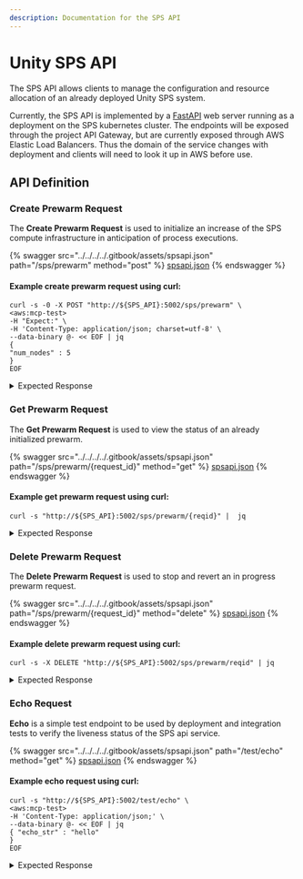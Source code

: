 ```yaml
---
description: Documentation for the SPS API
---
```


# Unity SPS API

The SPS API allows clients to manage the configuration and resource allocation of an already deployed Unity SPS system.

Currently, the SPS API is implemented by a [FastAPI](https://fastapi.tiangolo.com/) web server running as a deployment on the SPS kubernetes cluster. The endpoints will be exposed through the project API Gateway, but are currently exposed through AWS Elastic Load Balancers. Thus the domain of the service changes with deployment and clients will need to look it up in AWS before use.

## API Definition

### Create Prewarm Request

The **Create Prewarm Request** is used to initialize an increase of the SPS compute infrastructure in anticipation of process executions.

{% swagger src="../../../../.gitbook/assets/spsapi.json" path="/sps/prewarm" method="post" %}
[spsapi.json](../../../../.gitbook/assets/spsapi.json)
{% endswagger %}

#### &#x20;Example create prewarm request using curl:

```
curl -s -0 -X POST "http://${SPS_API}:5002/sps/prewarm" \                                                                                                                                                                                                              <aws:mcp-test>
-H "Expect:" \
-H 'Content-Type: application/json; charset=utf-8' \
--data-binary @- << EOF | jq
{ 
"num_nodes" : 5     
}
EOF
```

<details>

<summary>Expected Response</summary>

```
{
  "success": true,
  "message": "Prewarm is not implemented, this request has no effect.",
  "request_id": "5"
}
```

</details>

### Get Prewarm Request

The **Get Prewarm Request** is used to view the status of an already initialized prewarm.

{% swagger src="../../../../.gitbook/assets/spsapi.json" path="/sps/prewarm/{request_id}" method="get" %}
[spsapi.json](../../../../.gitbook/assets/spsapi.json)
{% endswagger %}

#### Example get prewarm request using curl:

```
curl -s "http://${SPS_API}:5002/sps/prewarm/{reqid}" |  jq 
```

<details>

<summary>Expected Response</summary>

```
{
  "success": true,
  "message": "Status for prewarm request ID reqid.",
  "request_id": "reqid"
}
```

</details>

### Delete Prewarm Request

The **Delete Prewarm Request** is used to stop and revert an in progress prewarm request.

{% swagger src="../../../../.gitbook/assets/spsapi.json" path="/sps/prewarm/{request_id}" method="delete" %}
[spsapi.json](../../../../.gitbook/assets/spsapi.json)
{% endswagger %}

#### Example delete prewarm request using curl:

```
curl -s -X DELETE "http://${SPS_API}:5002/sps/prewarm/reqid" | jq
```

<details>

<summary>Expected Response</summary>

```
{
  "success": true,
  "message": "Prewarm request ID reqid deleted.",
  "request_id": "reqid"
}
```

</details>

### Echo Request

**Echo** is a simple test endpoint to be used by deployment and integration tests to verify the liveness status of the SPS api service.

{% swagger src="../../../../.gitbook/assets/spsapi.json" path="/test/echo" method="get" %}
[spsapi.json](../../../../.gitbook/assets/spsapi.json)
{% endswagger %}

#### Example echo request using curl:

```
curl -s "http://${SPS_API}:5002/test/echo" \                                                                                                                                                                                                                           <aws:mcp-test>
-H 'Content-Type: application/json;' \
--data-binary @- << EOF | jq
{ "echo_str" : "hello"
}
EOF
```

<details>

<summary>Expected Response</summary>

```
{
    "success": true,
    "message": "hello"
}
```

</details>
